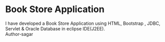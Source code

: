 # Book Store Application
I have developed a Book Store Application using HTML, Bootstrap , JDBC, Servlet &amp; Oracle Database in eclipse IDE(J2EE).
<br/>
Author-sagar
